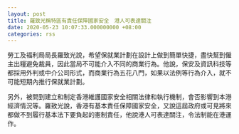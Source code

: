 ```yaml
---
layout: post
title: 羅致光稱特區有責任保障國家安全　港人可表達關注
date: 2020-05-23 10:07:33.000000000 +08:00
categories: rss
---
```


勞工及褔利局局長羅致光說，希望保就業計劃在設計上做到簡單快捷，盡快幫到僱主出糧避免裁員，因此當局不可能介入不同的商業行為。他說，保安及資訊科技等都採用外判或中介公司形式，而商業行為五花八門，如果以法例等行為介入，就不可能短期內推行保就業計劃。

另外，被問到建立和制定香港維護國家安全相關法律和執行機制，會否影響到本港經濟情況等。羅致光說，香港有基本責任保障國家安全，又說這屆政府或可見將來都做不到履行基本法下要負起的憲制責任，他說港人可表達關注，令法制能在港運作。
